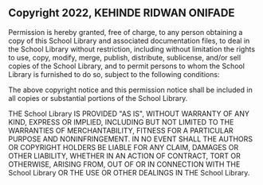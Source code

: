 ## Copyright 2022, KEHINDE RIDWAN ONIFADE

Permission is hereby granted, free of charge, to any person obtaining a copy of this School Library and associated documentation files, to deal in the School Library without restriction, including without limitation the rights to use, copy, modify, merge, publish, distribute, sublicense, and/or sell copies of the School Library, and to permit persons to whom the School Library is furnished to do so, subject to the following conditions:

The above copyright notice and this permission notice shall be included in all copies or substantial portions of the School Library.

THE School Library IS PROVIDED "AS IS", WITHOUT WARRANTY OF ANY KIND, EXPRESS OR IMPLIED, INCLUDING BUT NOT LIMITED TO THE WARRANTIES OF MERCHANTABILITY, FITNESS FOR A PARTICULAR PURPOSE AND NONINFRINGEMENT. IN NO EVENT SHALL THE AUTHORS OR COPYRIGHT HOLDERS BE LIABLE FOR ANY CLAIM, DAMAGES OR OTHER LIABILITY, WHETHER IN AN ACTION OF CONTRACT, TORT OR OTHERWISE, ARISING FROM, OUT OF OR IN CONNECTION WITH THE School Library OR THE USE OR OTHER DEALINGS IN THE School Library.
